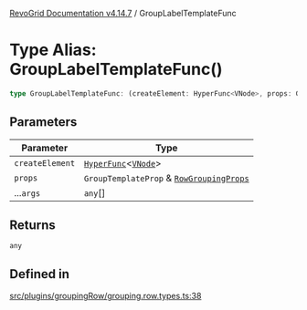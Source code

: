 [RevoGrid Documentation v4.14.7](README.md) / GroupLabelTemplateFunc

# Type Alias: GroupLabelTemplateFunc()

```ts
type GroupLabelTemplateFunc: (createElement: HyperFunc<VNode>, props: GroupTemplateProp & RowGroupingProps, ...args: any[]) => any;
```

## Parameters

| Parameter | Type |
| ------ | ------ |
| `createElement` | [`HyperFunc`](Interface.HyperFunc.md)\<[`VNode`](Interface.VNode.md)\> |
| `props` | `GroupTemplateProp` & [`RowGroupingProps`](TypeAlias.RowGroupingProps.md) |
| ...`args` | `any`[] |

## Returns

`any`

## Defined in

[src/plugins/groupingRow/grouping.row.types.ts:38](https://github.com/revolist/revogrid/blob/1dd2182aeba2c7ed876161836e4edd5b0fccb479/src/plugins/groupingRow/grouping.row.types.ts#L38)
